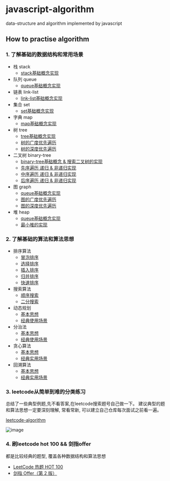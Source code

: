 # javascript-algorithm
data-structure and algorithm implemented by javascript

## How to practise algorithm
### 1. 了解基础的数据结构和常用场景
* 栈 stack
  * [stack基础概念实现](https://github.com/JLraining/javascript-algorithm/blob/main/data-structure/1-stack/index.js)
* 队列 queue 
  * [queue基础概念实现](https://github.com/JLraining/javascript-algorithm/blob/main/data-structure/2-queue/index.js) 
* 链表 link-list 
  * [link-list基础概念实现](https://github.com/JLraining/javascript-algorithm/blob/main/data-structure/3-link-list/index.js) 
* 集合 set
  * [set基础概念实现](https://github.com/JLraining/javascript-algorithm/blob/main/data-structure/4-set/index.js) 
* 字典 map
  * [map基础概念实现](https://github.com/JLraining/javascript-algorithm/blob/main/data-structure/5-map/index.js) 
* 树 tree
  * [tree基础概念实现](https://github.com/JLraining/javascript-algorithm/blob/main/data-structure/6-tree/index.js) 
  * [树的广度优先遍历](https://github.com/JLraining/javascript-algorithm/blob/main/data-structure/6-tree/bfs.js)
  * [树的深度优先遍历](https://github.com/JLraining/javascript-algorithm/blob/main/data-structure/6-tree/dfs.js)
* 二叉树 binary-tree
  * [binary-tree基础概念 & 搜索二叉树的实现](https://github.com/JLraining/javascript-algorithm/blob/main/data-structure/7-binary-tree/index.js) 
  * [先序遍历 递归 & 非递归实现](https://github.com/JLraining/javascript-algorithm/blob/main/data-structure/7-binary-tree/pre-order.js)
  * [中序遍历 递归 & 非递归实现](https://github.com/JLraining/javascript-algorithm/blob/main/data-structure/7-binary-tree/in-order.js)
  * [后序遍历 递归 & 非递归实现](https://github.com/JLraining/javascript-algorithm/blob/main/data-structure/7-binary-tree/post-order.js)
* 图 graph
  * [queue基础概念实现](https://github.com/JLraining/javascript-algorithm/blob/main/data-structure/2-queue/index.js) 
  * [图的广度优先遍历](https://github.com/JLraining/javascript-algorithm/blob/main/data-structure/8-graph/bfs.js)
  * [图的深度优先遍历](https://github.com/JLraining/javascript-algorithm/blob/main/data-structure/8-graph/dfs.js)
* 堆 heap
  * [queue基础概念实现](https://github.com/JLraining/javascript-algorithm/blob/main/data-structure/2-queue/index.js) 
  * [最小堆的实现](https://github.com/JLraining/javascript-algorithm/blob/main/data-structure/9-heap/miniHeap.js)
### 2. 了解基础的算法和算法思想
* 排序算法
  * [冒泡排序](https://github.com/JLraining/javascript-algorithm/blob/main/basic-algorithm/sort/1-bubbleSort.js)
  * [选择排序](https://github.com/JLraining/javascript-algorithm/blob/main/basic-algorithm/sort/2-selectionSort.js)
  * [插入排序](https://github.com/JLraining/javascript-algorithm/blob/main/basic-algorithm/sort/3-insertionSort.js)
  * [归并排序](https://github.com/JLraining/javascript-algorithm/blob/main/basic-algorithm/sort/4-mergeSort.js)
  * [快速排序](https://github.com/JLraining/javascript-algorithm/blob/main/basic-algorithm/sort/5-quickSort.js)
* 搜索算法
  * [顺序搜索](https://github.com/JLraining/javascript-algorithm/blob/main/basic-algorithm/search/1-sequentialSearch.js)
  * [二分搜索](https://github.com/JLraining/javascript-algorithm/blob/main/basic-algorithm/search/2-binarySearch.js)
* 动态规划
  * [基本思想](https://github.com/JLraining/javascript-algorithm/blob/main/leetcode-algorithm/14-dynamic-program/0-index.md)
  * [经典使用场景](https://github.com/JLraining/javascript-algorithm/blob/main/leetcode-algorithm/14-dynamic-program/easy-70-%E7%88%AC%E6%A5%BC%E6%A2%AF.js)
* 分治法
  * [基本思想](https://github.com/JLraining/javascript-algorithm/blob/main/leetcode-algorithm/15-divide-conquer/0-index.md)
  * [经典使用场景](https://github.com/JLraining/javascript-algorithm/blob/main/leetcode-algorithm/15-divide-conquer/easy-226-%E7%BF%BB%E8%BD%AC%E4%BA%8C%E5%8F%89%E6%A0%91.js)
* 贪心算法
  * [基本思想](https://github.com/JLraining/javascript-algorithm/blob/main/leetcode-algorithm/13-greedy-algorithm/0-index.md)
  * [经典实用场景](https://github.com/JLraining/javascript-algorithm/blob/main/leetcode-algorithm/13-greedy-algorithm/easy-455-%E5%88%86%E5%8F%91%E9%A5%BC%E5%B9%B2.js)
* 回溯算法
  * [基本思想](https://github.com/JLraining/javascript-algorithm/blob/main/leetcode-algorithm/11-back-tracking/0-index.md)
  * [经典实用场景](https://github.com/JLraining/javascript-algorithm/blob/main/leetcode-algorithm/11-back-tracking/medium-78-%E5%AD%90%E9%9B%86.js)

### 3. leetcode从简单到难的分类练习
总结了一些典型例题,先不看答案,在leetcode搜索题号自己做一下。
建议典型的题和算法思想一定要深刻理解, 常看常新, 可以建立自己仓库每次面试之前看一遍。

[leetcode-algorithm](https://github.com/JLraining/javascript-algorithm/tree/main/leetcode-algorithm)

![image](https://user-images.githubusercontent.com/13096392/139360952-ec0c3768-ecdd-4c62-bd76-2fa8518c00c8.png)

### 4. 刷leetcode hot 100 && 剑指offer
都是比较经典的题型, 覆盖各种数据结构和算法思想
* [LeetCode 热题 HOT 100](https://leetcode-cn.com/problem-list/2cktkvj/)
* [剑指 Offer（第 2 版）](https://leetcode-cn.com/problem-list/xb9nqhhg/)


